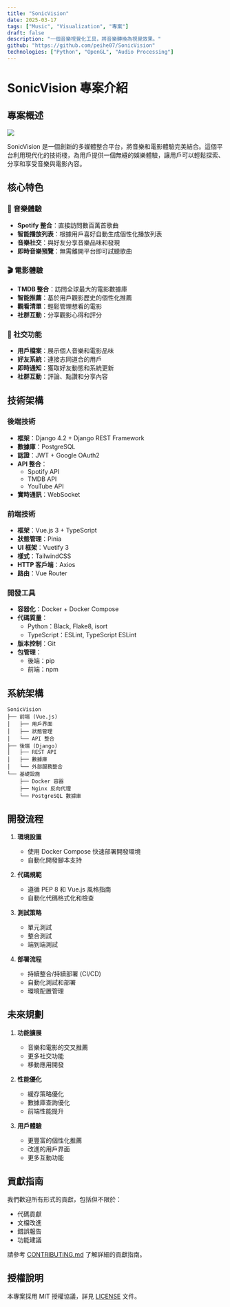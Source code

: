 ```yaml
---
title: "SonicVision"
date: 2025-03-17
tags: ["Music", "Visualization", "專案"]
draft: false
description: "一個音樂視覺化工具，將音樂轉換為視覺效果。"
github: "https://github.com/peihe07/SonicVision"
technologies: ["Python", "OpenGL", "Audio Processing"]
---
```


# SonicVision 專案介紹

## 專案概述

![](/images/SonicVision/SonicVision.jpg)

SonicVision 是一個創新的多媒體整合平台，將音樂和電影體驗完美結合。這個平台利用現代化的技術棧，為用戶提供一個無縫的娛樂體驗，讓用戶可以輕鬆探索、分享和享受音樂與電影內容。

## 核心特色

### 🎵 音樂體驗
- **Spotify 整合**：直接訪問數百萬首歌曲
- **智能播放列表**：根據用戶喜好自動生成個性化播放列表
- **音樂社交**：與好友分享音樂品味和發現
- **即時音樂預覽**：無需離開平台即可試聽歌曲

### 🎬 電影體驗
- **TMDB 整合**：訪問全球最大的電影數據庫
- **智能推薦**：基於用戶觀影歷史的個性化推薦
- **觀看清單**：輕鬆管理想看的電影
- **社群互動**：分享觀影心得和評分

### 🤝 社交功能
- **用戶檔案**：展示個人音樂和電影品味
- **好友系統**：連接志同道合的用戶
- **即時通知**：獲取好友動態和系統更新
- **社群互動**：評論、點讚和分享內容

## 技術架構

### 後端技術
- **框架**：Django 4.2 + Django REST Framework
- **數據庫**：PostgreSQL
- **認證**：JWT + Google OAuth2
- **API 整合**：
  - Spotify API
  - TMDB API
  - YouTube API
- **實時通訊**：WebSocket

### 前端技術
- **框架**：Vue.js 3 + TypeScript
- **狀態管理**：Pinia
- **UI 框架**：Vuetify 3
- **樣式**：TailwindCSS
- **HTTP 客戶端**：Axios
- **路由**：Vue Router

### 開發工具
- **容器化**：Docker + Docker Compose
- **代碼質量**：
  - Python：Black, Flake8, isort
  - TypeScript：ESLint, TypeScript ESLint
- **版本控制**：Git
- **包管理**：
  - 後端：pip
  - 前端：npm

## 系統架構

```
SonicVision
├── 前端 (Vue.js)
│   ├── 用戶界面
│   ├── 狀態管理
│   └── API 整合
├── 後端 (Django)
│   ├── REST API
│   ├── 數據庫
│   └── 外部服務整合
└── 基礎設施
    ├── Docker 容器
    ├── Nginx 反向代理
    └── PostgreSQL 數據庫
```

## 開發流程

1. **環境設置**
   - 使用 Docker Compose 快速部署開發環境
   - 自動化開發腳本支持

2. **代碼規範**
   - 遵循 PEP 8 和 Vue.js 風格指南
   - 自動化代碼格式化和檢查

3. **測試策略**
   - 單元測試
   - 整合測試
   - 端到端測試

4. **部署流程**
   - 持續整合/持續部署 (CI/CD)
   - 自動化測試和部署
   - 環境配置管理

## 未來規劃

1. **功能擴展**
   - 音樂和電影的交叉推薦
   - 更多社交功能
   - 移動應用開發

2. **性能優化**
   - 緩存策略優化
   - 數據庫查詢優化
   - 前端性能提升

3. **用戶體驗**
   - 更豐富的個性化推薦
   - 改進的用戶界面
   - 更多互動功能

## 貢獻指南

我們歡迎所有形式的貢獻，包括但不限於：
- 代碼貢獻
- 文檔改進
- 錯誤報告
- 功能建議

請參考 [CONTRIBUTING.md](CONTRIBUTING.md) 了解詳細的貢獻指南。

## 授權說明

本專案採用 MIT 授權協議，詳見 [LICENSE](LICENSE) 文件。